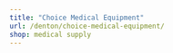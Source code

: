 ```yaml
---
title: "Choice Medical Equipment"
url: /denton/choice-medical-equipment/
shop: medical supply
---
```

